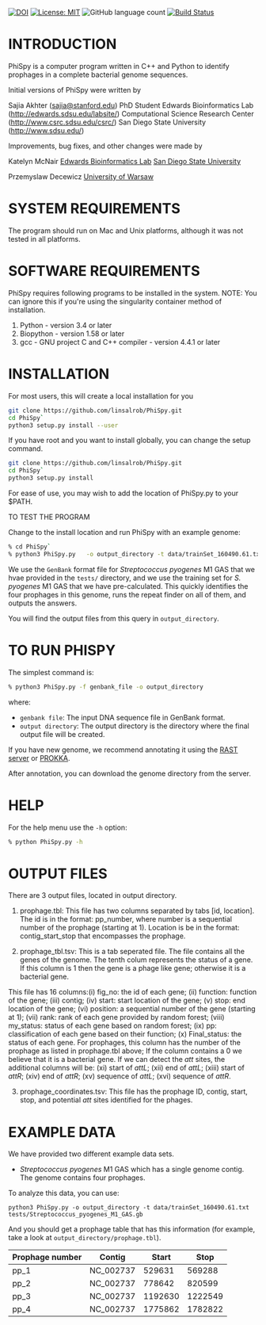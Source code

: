 [![DOI](https://www.zenodo.org/badge/60999054.svg)](https://www.zenodo.org/badge/latestdoi/60999054)
[![License: MIT](https://img.shields.io/badge/License-MIT-yellow.svg)](https://opensource.org/licenses/MIT)
![GitHub language count](https://img.shields.io/github/languages/count/linsalrob/PhiSpy)
[![Build Status](https://travis-ci.org/linsalrob/PhiSpy.svg?branch=master)](https://travis-ci.org/linsalrob/PhiSpy)


# INTRODUCTION

PhiSpy is a computer program written in C++ and Python to identify prophages in a complete bacterial genome sequences.

Initial versions of PhiSpy were written by 

Sajia Akhter (sajia@stanford.edu)
PhD Student
Edwards Bioinformatics Lab (http://edwards.sdsu.edu/labsite/)
Computational Science Research Center (http://www.csrc.sdsu.edu/csrc/)
San Diego State University (http://www.sdsu.edu/)

Improvements, bug fixes, and other changes were made by

Katelyn McNair
[Edwards Bioinformatics Lab](http://edwards.sdsu.edu/labsite/)
[San Diego State University](http://www.sdsu.edu/)

Przemyslaw Decewicz 
[University of Warsaw](http://en.uw.edu.pl/)


# SYSTEM REQUIREMENTS

The program should run on Mac and Unix platforms, although it was not tested in all platforms.


# SOFTWARE REQUIREMENTS

PhiSpy requires following programs to be installed in the system. NOTE: You can ignore this if you're using the singularity container method of installation.

1. Python - version 3.4 or later
2. Biopython - version 1.58 or later 
3. gcc - GNU project C and C++ compiler - version 4.4.1 or later
 
# INSTALLATION

For most users, this will create a local installation for you
```bash
git clone https://github.com/linsalrob/PhiSpy.git
cd PhiSpy`
python3 setup.py install --user
```

If you have root and you want to install globally, you can change the setup command.

```bash
git clone https://github.com/linsalrob/PhiSpy.git
cd PhiSpy`
python3 setup.py install
```

For ease of use, you may wish to add the location of PhiSpy.py to your $PATH.


TO TEST THE PROGRAM

Change to the install location and run PhiSpy with an example genome:

```bash
% cd PhiSpy`
% python3 PhiSpy.py   -o output_directory -t data/trainSet_160490.61.txt tests/Streptococcus_pyogenes_M1_GAS.gb
```

We use the `GenBank` format file for *Streptococcus pyogenes* M1 GAS that we hvae provided in the `tests/` directory, and we use the training set for *S. pyogenes* M1 GAS that we have pre-calculated. This quickly identifies the four prophages in this genome, runs the repeat finder on all of them, and outputs the answers.

You will find the output files from this query in `output_directory`.


# TO RUN PHISPY

The simplest command is:

```bash
% python3 PhiSpy.py -f genbank_file -o output_directory
```

where:
- `genbank file`: The input DNA sequence file in GenBank format.
- `output directory`: The output directory is the directory where the final output file will be created.

If you have new genome, we recommend annotating it using the [RAST server](http://rast.nmpdr.org/rast.cgi) or [PROKKA](https://github.com/tseemann/prokka).
 
After annotation, you can download the genome directory from the server.


# HELP

For the help menu use the `-h` option:
```bash
% python PhiSpy.py -h
```

# OUTPUT FILES

There are 3 output files, located in output directory.

1. prophage.tbl: This file has two columns separated by tabs [id, location]. 
The id is in the format: pp_number, where number is a sequential number of the prophage (starting at 1). 
Location is be in the format: contig_start_stop that encompasses the prophage.
 
2. prophage_tbl.tsv: This is a tab seperated file. The file contains all the genes of the genome. The tenth colum represents the status of a gene. If this column is 1 then the gene is a phage like gene; otherwise it is a bacterial gene. 

This file has 16 columns:(i) fig_no: the id of each gene; (ii) function: function of the gene;	(iii) contig; (iv) start: start location of the gene; (v) stop: end location of the gene; (vi) position: a sequential number of the gene (starting at 1); (vii)	rank: rank of each gene provided by random forest; (viii) my_status: status of each gene based on random forest; (ix) pp: classification of each gene based on their function; (x) Final_status: the status of each gene. For prophages, this column has the number of the prophage as listed in prophage.tbl above; If the column contains a 0 we believe that it is a bacterial gene. If we can detect the _att_ sites, the additional columns will be: (xi) start of _attL_; (xii) end of _attL_; (xiii) start of _attR_; (xiv) end of _attR_; (xv) sequence of _attL_; (xvi) sequence of _attR_.

3. prophage_coordinates.tsv: This file has the prophage ID, contig, start, stop, and potential _att_ sites identified for the phages.

# EXAMPLE DATA

We have provided two different example data sets.

* _Streptococcus pyogenes_ M1 GAS which has a single genome contig. The genome contains four prophages.

To analyze this data, you can use:

```
python3 PhiSpy.py -o output_directory -t data/trainSet_160490.61.txt tests/Streptococcus_pyogenes_M1_GAS.gb
```

And you should get a prophage table that has this information (for example, take a look at `output_directory/prophage.tbl`).

| Prophage number | Contig | Start | Stop |
| --- | --- | --- | --- | 
pp_1 | NC_002737 | 529631 | 569288
pp_2 | NC_002737 | 778642 | 820599
pp_3 | NC_002737 | 1192630 | 1222549
pp_4 | NC_002737 | 1775862 | 1782822
